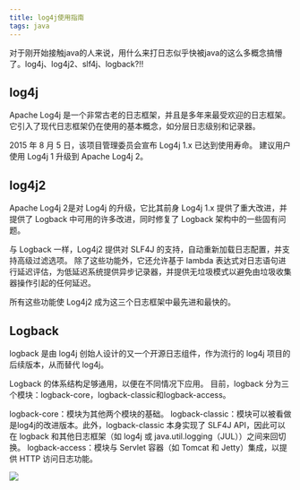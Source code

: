 ```yaml
---
title: log4j使用指南
tags: java
---
```


对于刚开始接触java的人来说，用什么来打日志似乎快被java的这么多概念搞懵了。log4j、log4j2、slf4j、logback?!!


<!--more-->


## log4j

Apache Log4j 是一个非常古老的日志框架，并且是多年来最受欢迎的日志框架。 它引入了现代日志框架仍在使用的基本概念，如分层日志级别和记录器。

2015 年 8 月 5 日，该项目管理委员会宣布 Log4j 1.x 已达到使用寿命。 建议用户使用 Log4j 1 升级到 Apache 
Log4j 2。
## log4j2

Apache Log4j 2是对 Log4j 的升级，它比其前身 Log4j 1.x 提供了重大改进，并提供了 Logback 中可用的许多改进，同时修复了 Logback 架构中的一些固有问题。

与 Logback 一样，Log4j2 提供对 SLF4J 的支持，自动重新加载日志配置，并支持高级过滤选项。 除了这些功能外，它还允许基于 lambda 表达式对日志语句进行延迟评估，为低延迟系统提供异步记录器，并提供无垃圾模式以避免由垃圾收集器操作引起的任何延迟。

所有这些功能使 Log4j2 成为这三个日志框架中最先进和最快的。

## Logback
logback 是由 log4j 创始人设计的又一个开源日志组件，作为流行的 log4j 项目的后续版本，从而替代 log4j。

Logback 的体系结构足够通用，以便在不同情况下应用。 目前，logback 分为三个模块：logback-core，logback-classic和logback-access。

logback-core：模块为其他两个模块的基础。
logback-classic：模块可以被看做是log4j的改进版本。此外，logback-classic 本身实现了 SLF4J API，因此可以在 logback 和其他日志框架（如 log4j 或 java.util.logging（JUL））之间来回切换。
logback-access：模块与 Servlet 容器（如 Tomcat 和 Jetty）集成，以提供 HTTP 访问日志功能。

![](https://vison-blog.oss-cn-beijing.aliyuncs.com/20201221143239.png)

